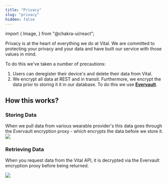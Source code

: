 ```yaml
---
title: "Privacy"
slug: "privacy"
hidden: false
---
```


import {
Image,
} from "@chakra-ui/react";

Privacy is at the heart of everything we do at Vital. We are committed to protecting your privacy and your data and have built our service with those values in mind.

To do this we've taken a number of precautions:

1. Users can deregister their device's and delete their data from Vital.
2. We encrypt all data at REST and in transit. Furthermore, we encrypt the data prior to storing it it in our database. To do this we use **[Evervault](https://evervault.com)**.

## How this works?

### Storing Data

When we pull data from various wearable provider's this data goes through the Evervault encryption proxy - which encrypts the data before we store it.
<Image src="/img/storing.png" />

### Retrieving Data

When you request data from the Vital API, it is decrypted via the Evervault encryption proxy before being returned.

<Image src="/img/retreiving.png" />
